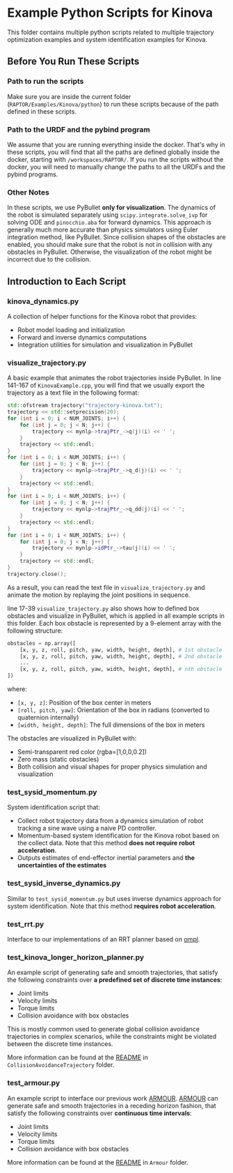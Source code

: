 # Example Python Scripts for Kinova

This folder contains multiple python scripts related to multiple trajectory optimization examples and system identification examples for Kinova.

## Before You Run These Scripts

### Path to run the scripts
Make sure you are inside the current folder (`RAPTOR/Examples/Kinova/python`) to run these scripts because of the path defined in these scripts.

### Path to the URDF and the pybind program
We assume that you are running everything inside the docker.
That's why in these scripts, you will find that all the paths are defined globally inside the docker, starting with `/workspaces/RAPTOR/`.
If you run the scripts without the docker, you will need to manually change the paths to all the URDFs and the pybind programs.

### Other Notes
In these scripts, we use PyBullet **only for visualization**.
The dynamics of the robot is simulated separately using `scipy.integrate.solve_ivp` for solving ODE and `pinocchio.aba` for forward dynamics.
This approach is generally much more accurate than physics simulators using Euler integration method, like PyBullet.
Since collision shapes of the obstacles are enabled, you should make sure that the robot is not in collision with any obstacles in PyBullet.
Otherwise, the visualization of the robot might be incorrect due to the collision.

## Introduction to Each Script

### kinova_dynamics.py
A collection of helper functions for the Kinova robot that provides:
- Robot model loading and initialization
- Forward and inverse dynamics computations
- Integration utilities for simulation and visualization in PyBullet

### visualize_trajectory.py
A basic example that animates the robot trajectories inside PyBullet.
In line 141-167 of `KinovaExample.cpp`, you will find that we usually export the trajectory as a text file in the following format:
```C++
std::ofstream trajectory("trajectory-kinova.txt");
trajectory << std::setprecision(20);
for (int i = 0; i < NUM_JOINTS; i++) {
    for (int j = 0; j < N; j++) {
        trajectory << mynlp->trajPtr_->q(j)(i) << ' ';
    }
    trajectory << std::endl;
}
for (int i = 0; i < NUM_JOINTS; i++) {
    for (int j = 0; j < N; j++) {
        trajectory << mynlp->trajPtr_->q_d(j)(i) << ' ';
    }
    trajectory << std::endl;
}
for (int i = 0; i < NUM_JOINTS; i++) {
    for (int j = 0; j < N; j++) {
        trajectory << mynlp->trajPtr_->q_dd(j)(i) << ' ';
    }
    trajectory << std::endl;
}
for (int i = 0; i < NUM_JOINTS; i++) {
    for (int j = 0; j < N; j++) {
        trajectory << mynlp->idPtr_->tau(j)(i) << ' ';
    }
    trajectory << std::endl;
}
trajectory.close();
```
As a result, you can read the text file in `visualize_trajectory.py` and animate the motion by replaying the joint positions in sequence.

line 17-39 `visualize_trajectory.py` also shows how to defined box obstacles and visualize in PyBullet, which is applied in all example scripts in this folder.
Each box obstacle is represented by a 9-element array with the following structure:
```python
obstacles = np.array([
    [x, y, z, roll, pitch, yaw, width, height, depth], # 1st obstacle
    [x, y, z, roll, pitch, yaw, width, height, depth], # 2nd obstacle
    ...
    [x, y, z, roll, pitch, yaw, width, height, depth], # nth obstacle
])
```
where:
- `[x, y, z]`: Position of the box center in meters
- `[roll, pitch, yaw]`: Orientation of the box in radians (converted to quaternion internally)
- `[width, height, depth]`: The full dimensions of the box in meters

The obstacles are visualized in PyBullet with:
- Semi-transparent red color (rgba=[1,0,0,0.2])
- Zero mass (static obstacles)
- Both collision and visual shapes for proper physics simulation and visualization

### test_sysid_momentum.py
System identification script that:
- Collect robot trajectory data from a dynamics simulation of robot tracking a sine wave using a naive PD controller.
- Momentum-based system identification for the Kinova robot based on the collect data. Note that this method **does not require robot acceleration**.
- Outputs estimates of end-effector inertial parameters and **the uncertainties of the estimates**

### test_sysid_inverse_dynamics.py
Similar to `test_sysid_momentum.py` but uses inverse dynamics approach for system identification.
Note that this method **requires robot acceleration**.

### test_rrt.py
Interface to our implementations of an RRT planner based on [ompl](https://ompl.kavrakilab.org/).

### test_kinova_longer_horizon_planner.py
An example script of generating safe and smooth trajectories, that satisfy the following constraints over **a predefined set of discrete time instances**:

- Joint limits
- Velocity limits
- Torque limits
- Collision avoidance with box obstacles

This is mostly common used to generate global collision avoidance trajectories in complex scenarios, while the constraints might be violated between the discrete time instances.

More information can be found at the [README](../CollisionAvoidanceTrajectory/README.md) in `CollisionAvoidanceTrajectory` folder.

### test_armour.py
An example script to interface our previous work [ARMOUR](https://roahmlab.github.io/armour/).
[ARMOUR](https://roahmlab.github.io/armour/) can generate safe and smooth trajectories in a receding horizon fashion, that satisfy the following constraints over **continuous time intervals**:

- Joint limits
- Velocity limits
- Torque limits
- Collision avoidance with box obstacles

More information can be found at the [README](../Armour/README.md) in `Armour` folder.